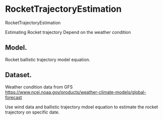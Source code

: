 # RocketTrajectoryEstimation
RocketTrajectoryEstimation

Estimating Rocket trajectory Depend on the weather condition

## Model.
  Rocket ballistic trajectory model equation.
## Dataset.
  Weather condition data from GFS
  https://www.ncei.noaa.gov/products/weather-climate-models/global-forecast

Use wind data and ballistic trajectory mdoel equation to estimate the rocket trajectory on specific date. 
